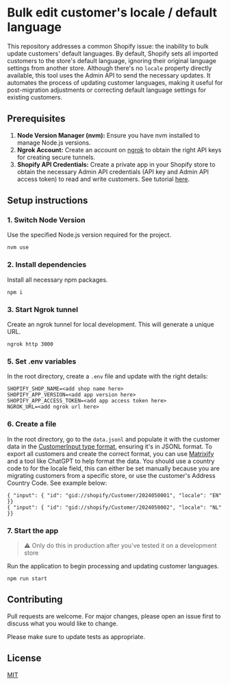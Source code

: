 # Bulk edit customer's locale / default language

This repository addresses a common Shopify issue: the inability to bulk update customers' default languages. By default, Shopify sets all imported customers to the store's default language, ignoring their original language settings from another store. Although there's no `locale` property directly available, this tool uses the Admin API to send the necessary updates. It automates the process of updating customer languages, making it useful for post-migration adjustments or correcting default language settings for existing customers.

## Prerequisites

1. **Node Version Manager (nvm):** Ensure you have nvm installed to manage Node.js versions.
2. **Ngrok Account:** Create an account on [ngrok](https://ngrok.com/) to obtain the right API keys for creating secure tunnels.
3. **Shopify API Credentials:** Create a private app in your Shopify store to obtain the necessary Admin API credentials (API key and Admin API access token) to read and write customers. See tutorial [here](https://help.plytix.com/en/getting-api-credentials-from-your-shopify-store).

## Setup instructions

### 1. Switch Node Version

Use the specified Node.js version required for the project.

```
nvm use
```

### 2. Install dependencies

Install all necessary npm packages.

```
npm i
```

### 3. Start Ngrok tunnel

Create an ngrok tunnel for local development. This will generate a unique URL.

```
ngrok http 3000
```

### 5. Set .env variables

In the root directory, create a `.env` file and update with the right details:

```
SHOPIFY_SHOP_NAME=<add shop name here>
SHOPIFY_APP_VERSION=<add app version here>
SHOPIFY_APP_ACCESS_TOKEN=<add app access token here>
NGROK_URL=<add ngrok url here>
```

### 6. Create a file

In the root directory, go to the `data.jsonl` and populate it with the customer data in the [CustomerInput type format](https://shopify.dev/docs/api/admin-graphql/2024-04/mutations/customerupdate), ensuring it's in JSONL format. To export all customers and create the correct format, you can use [Matrixify](https://matrixify.app/documentation/customers/) and a tool like ChatGPT to help format the data. You should use a country code to for the locale field, this can either be set manually because you are migrating customers from a specific store, or use the customer's Address Country Code. See example below:

```
{ "input": { "id": "gid://shopify/Customer/2024050001", "locale": "EN" }}
{ "input": { "id": "gid://shopify/Customer/2024050002", "locale": "NL" }}
```

### 7. Start the app

> ⚠️ Only do this in production after you've tested it on a development store

Run the application to begin processing and updating customer languages.

```
npm run start
```

## Contributing

Pull requests are welcome. For major changes, please open an issue first
to discuss what you would like to change.

Please make sure to update tests as appropriate.

## License

[MIT](https://choosealicense.com/licenses/mit/)
